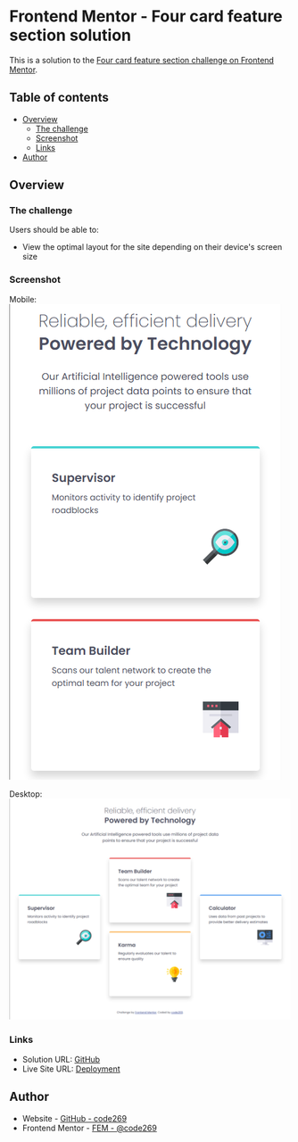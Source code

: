 # Frontend Mentor - Four card feature section solution

This is a solution to the [Four card feature section challenge on Frontend Mentor](https://www.frontendmentor.io/challenges/four-card-feature-section-weK1eFYK).

## Table of contents

- [Overview](#overview)
  - [The challenge](#the-challenge)
  - [Screenshot](#screenshot)
  - [Links](#links)
- [Author](#author)

## Overview

### The challenge

Users should be able to:

- View the optimal layout for the site depending on their device's screen size

### Screenshot

Mobile:
![](./images/screenshots/four-card_mobile.png)

Desktop:
![](./images/screenshots/four-card_desktop.png)

### Links

- Solution URL: [GitHub](https://github.com/code269/fem-four-card)
- Live Site URL: [Deployment](https://your-live-site-url.com)

## Author

- Website - [GitHub - code269](https://github.com/code269)
- Frontend Mentor - [FEM - @code269](https://www.frontendmentor.io/profile/code269)

